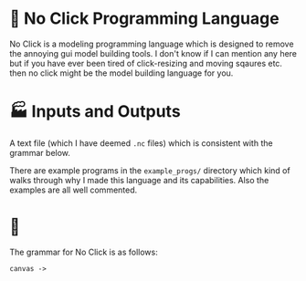 # :pencil: No Click Programming Language
No Click is a modeling programming language which is designed to remove the
annoying gui model building tools. I don't know if I can mention any here but if
you have ever been tired of click-resizing and moving sqaures etc. then no click
might be the model building language for you.

# :factory: Inputs and Outputs
A text file (which I have deemed `.nc` files) which is consistent with the
grammar below.

There are example programs in the `example_progs/` directory which kind of walks
through why I made this language and its capabilities. Also the examples are all
well commented.

# :ledger:
The grammar for No Click is as follows:
```
canvas ->
```
